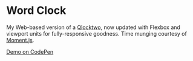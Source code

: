 Word Clock
==========

My Web-based version of a [Qlocktwo](http://qlocktwo.com/), now updated with Flexbox and viewport units for fully-responsive goodness. Time munging courtesy of [Moment.js](http://momentjs.com/).

[Demo on CodePen](http://codepen.io/nickpiesco/pen/YPbqPM)
